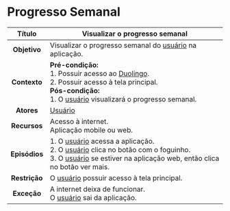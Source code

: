 # Progresso Semanal

| **Título** | Visualizar o progresso semanal |
| :--------: | --------------- |
| **Objetivo** | Visualizar o progresso semanal do [usuário](../lexicos.md#usuario) na aplicação. |
| **Contexto** | **Pré-condição:** <br/>1. Possuir acesso ao [Duolingo](../lexicos.md#duolingo). <br/>2. Possuir acesso à tela principal. <br/>**Pós-condição:** <br/>1. O [usuário](../lexicos.md#usuario) visualizará o progresso semanal. |
| **Atores** | [Usuário](../lexicos.md#usuario) |
| **Recursos** | Acesso à internet. <br/>Aplicação mobile ou web. |
| **Episódios** | 1. O [usuário](../lexicos.md#usuario) acessa a aplicação. <br/>2. O [usuário](../lexicos.md#usuario) clica no botão com o foguinho. <br/>3. O [usuário](../lexicos.md#usuario) se estiver na aplicação web, então clica no botão ver mais. <br/> |
| **Restrição** | O [usuário](../lexicos.md#usuario) possuir acesso à tela principal. |
| **Exceção** | A internet deixa de funcionar. <br/>O [usuário](../lexicos.md#usuario) sai da aplicação. |
